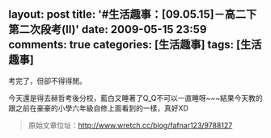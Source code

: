 layout: post
title: '#生活趣事：[09.05.15]－高二下第二次段考(II)'
date: 2009-05-15 23:59
comments: true
categories: [生活趣事]
tags: [生活趣事]
---
考完了，但卻不得得閒。

今天還是得去赫哲考後分校，藍白又睡著了Q_Q不可以一直睡呀~~~結果今天教的跟之前在豪豪的小學六年級自修上面看到的一樣，真好XD

> 原始文章位址：http://www.wretch.cc/blog/fafnar123/9788127